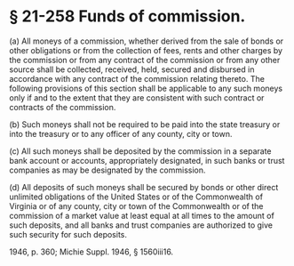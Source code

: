 # § 21-258 Funds of commission.

<p>(a) All moneys of a commission, whether derived from the sale of bonds or other obligations or from the collection of fees, rents and other charges by the commission or from any contract of the commission or from any other source shall be collected, received, held, secured and disbursed in accordance with any contract of the commission relating thereto. The following provisions of this section shall be applicable to any such moneys only if and to the extent that they are consistent with such contract or contracts of the commission.</p><p>(b) Such moneys shall not be required to be paid into the state treasury or into the treasury or to any officer of any county, city or town.</p><p>(c) All such moneys shall be deposited by the commission in a separate bank account or accounts, appropriately designated, in such banks or trust companies as may be designated by the commission.</p><p>(d) All deposits of such moneys shall be secured by bonds or other direct unlimited obligations of the United States or of the Commonwealth of Virginia or of any county, city or town of the Commonwealth or of the commission of a market value at least equal at all times to the amount of such deposits, and all banks and trust companies are authorized to give such security for such deposits.</p><p>1946, p. 360; Michie Suppl. 1946, § 1560iii16.</p>